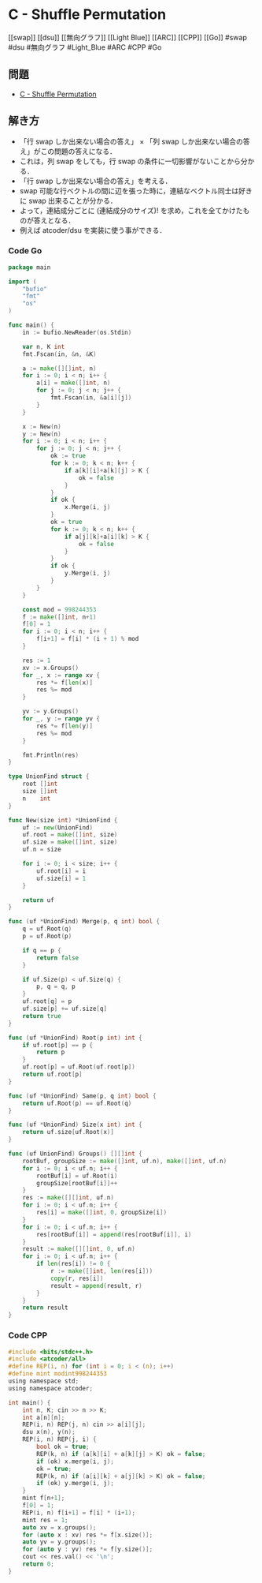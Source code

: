 # C - Shuffle Permutation
[[swap]] [[dsu]] [[無向グラフ]] [[Light Blue]] [[ARC]] [[CPP]] [[Go]]
#swap #dsu #無向グラフ #Light_Blue #ARC #CPP #Go 

## 問題
- [C - Shuffle Permutation](https://atcoder.jp/contests/arc107/tasks/arc107_c)

## 解き方
- 「行 swap しか出来ない場合の答え」 × 「列 swap しか出来ない場合の答え」がこの問題の答えになる．
- これは，列 swap をしても，行 swap の条件に一切影響がないことから分かる．
- 「行 swap しか出来ない場合の答え」を考える．
- swap 可能な行ベクトルの間に辺を張った時に，連結なベクトル同士は好きに swap 出来ることが分かる．
- よって，連結成分ごとに (連結成分のサイズ)! を求め，これを全てかけたものが答えとなる．
- 例えば atcoder/dsu を実装に使う事ができる．

### Code Go
```go
package main

import (
	"bufio"
	"fmt"
	"os"
)

func main() {
	in := bufio.NewReader(os.Stdin)

	var n, K int
	fmt.Fscan(in, &n, &K)

	a := make([][]int, n)
	for i := 0; i < n; i++ {
		a[i] = make([]int, n)
		for j := 0; j < n; j++ {
			fmt.Fscan(in, &a[i][j])
		}
	}

	x := New(n)
	y := New(n)
	for i := 0; i < n; i++ {
		for j := 0; j < n; j++ {
			ok := true
			for k := 0; k < n; k++ {
				if a[k][i]+a[k][j] > K {
					ok = false
				}
			}
			if ok {
				x.Merge(i, j)
			}
			ok = true
			for k := 0; k < n; k++ {
				if a[j][k]+a[i][k] > K {
					ok = false
				}
			}
			if ok {
				y.Merge(i, j)
			}
		}
	}

	const mod = 998244353
	f := make([]int, n+1)
	f[0] = 1
	for i := 0; i < n; i++ {
		f[i+1] = f[i] * (i + 1) % mod
	}

	res := 1
	xv := x.Groups()
	for _, x := range xv {
		res *= f[len(x)]
		res %= mod
	}

	yv := y.Groups()
	for _, y := range yv {
		res *= f[len(y)]
		res %= mod
	}

	fmt.Println(res)
}

type UnionFind struct {
	root []int
	size []int
	n    int
}

func New(size int) *UnionFind {
	uf := new(UnionFind)
	uf.root = make([]int, size)
	uf.size = make([]int, size)
	uf.n = size

	for i := 0; i < size; i++ {
		uf.root[i] = i
		uf.size[i] = 1
	}

	return uf
}

func (uf *UnionFind) Merge(p, q int) bool {
	q = uf.Root(q)
	p = uf.Root(p)

	if q == p {
		return false
	}

	if uf.Size(p) < uf.Size(q) {
		p, q = q, p
	}
	uf.root[q] = p
	uf.size[p] += uf.size[q]
	return true
}

func (uf *UnionFind) Root(p int) int {
	if uf.root[p] == p {
		return p
	}
	uf.root[p] = uf.Root(uf.root[p])
	return uf.root[p]
}

func (uf *UnionFind) Same(p, q int) bool {
	return uf.Root(p) == uf.Root(q)
}

func (uf *UnionFind) Size(x int) int {
	return uf.size[uf.Root(x)]
}

func (uf UnionFind) Groups() [][]int {
	rootBuf, groupSize := make([]int, uf.n), make([]int, uf.n)
	for i := 0; i < uf.n; i++ {
		rootBuf[i] = uf.Root(i)
		groupSize[rootBuf[i]]++
	}
	res := make([][]int, uf.n)
	for i := 0; i < uf.n; i++ {
		res[i] = make([]int, 0, groupSize[i])
	}
	for i := 0; i < uf.n; i++ {
		res[rootBuf[i]] = append(res[rootBuf[i]], i)
	}
	result := make([][]int, 0, uf.n)
	for i := 0; i < uf.n; i++ {
		if len(res[i]) != 0 {
			r := make([]int, len(res[i]))
			copy(r, res[i])
			result = append(result, r)
		}
	}
	return result
}
```

### Code CPP
```c
#include <bits/stdc++.h>
#include <atcoder/all>
#define REP(i, n) for (int i = 0; i < (n); i++)
#define mint modint998244353
using namespace std;
using namespace atcoder;

int main() {
	int n, K; cin >> n >> K;
	int a[n][n];
	REP(i, n) REP(j, n) cin >> a[i][j];
	dsu x(n), y(n);
	REP(i, n) REP(j, i) {
		bool ok = true;
		REP(k, n) if (a[k][i] + a[k][j] > K) ok = false;
		if (ok) x.merge(i, j);
		ok = true;
		REP(k, n) if (a[i][k] + a[j][k] > K) ok = false;
		if (ok) y.merge(i, j);
	}
	mint f[n+1];
	f[0] = 1;
	REP(i, n) f[i+1] = f[i] * (i+1);
	mint res = 1;
	auto xv = x.groups();
	for (auto x : xv) res *= f[x.size()];
	auto yv = y.groups();
	for (auto y : yv) res *= f[y.size()];
	cout << res.val() << '\n';
	return 0;
}
```
